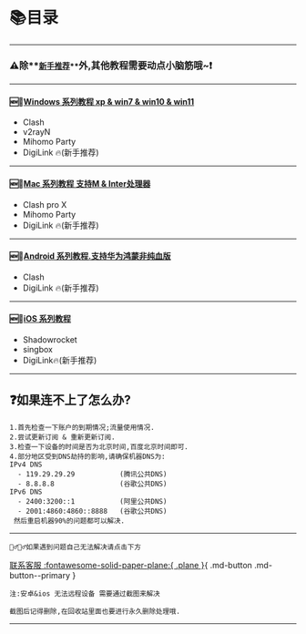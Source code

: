 # 📚目录
---

### ⚠️除**<small><u>新手推荐</u>**</small>外,其他教程需要动点小脑筋哦~❗️
---
#### 🆕💯[Windows 系列教程 xp & win7 & win10 & win11](./win/index.md)
  - Clash
  - v2rayN
  - Mihomo Party
  - DigiLink 🔥(新手推荐)
---

#### 🆕💯[Mac 系列教程 支持M & Inter处理器](./mac/index.md)
  - Clash pro X
  - Mihomo Party
  - DigiLink 🔥(新手推荐)
---

#### 🆕💯[Android 系列教程.支持华为鸿蒙非纯血版](./android/index.md)
  - Clash
  - DigiLink 🔥(新手推荐)
---

#### 🆕💯[iOS 系列教程](./ios/index.md)

- Shadowrocket
- singbox
- DigiLink🔥(新手推荐)

---


## ❓如果连不上了怎么办?

    1.首先检查一下账户的到期情况;流量使用情况.
    2.尝试更新订阅 & 重新更新订阅.
    3.检查一下设备的时间是否为北京时间,百度北京时间即可.
    4.部分地区受到DNS劫持的影响,请确保机器DNS为:
    IPv4 DNS
      - 119.29.29.29           (腾讯公共DNS)
      - 8.8.8.8                (谷歌公共DNS)
    IPv6 DNS
      - 2400:3200::1           (阿里公共DNS)
      - 2001:4860:4860::8888   (谷歌公共DNS)
     然后重启机器90%的问题都可以解决.

---

    🤦‍♂️🤷‍♂️如果遇到问题自己无法解决请点击下方
[联系客服 :fontawesome-solid-paper-plane:{ .plane }](https://papawall.pro/chat.html){ .md-button .md-button--primary }


`注:安卓&ios 无法远程设备 需要通过截图来解决`

`截图后记得删除,在回收站里面也要进行永久删除处理哦.`


---
